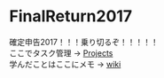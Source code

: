 # FinalReturn2017
確定申告2017！！！乗り切るぞ！！！！！  
ここでタスク管理 -> [Projects](https://github.com/AyaEbata/FinalReturn2017/projects)  
学んだことはここにメモ -> [wiki](https://github.com/AyaEbata/FinalReturn2017/wiki)
